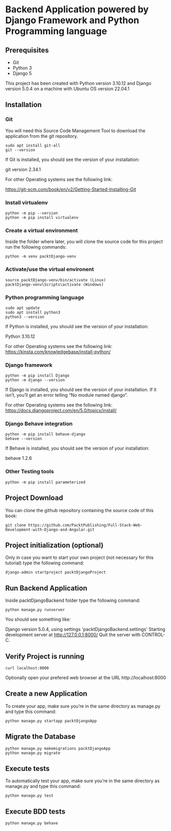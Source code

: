 # Backend Application powered by Django Framework and Python Programming language

## Prerequisites

* Git
* Python 3
* Django 5

This project has been created with Python version 3.10.12 and Django version 5.0.4 on a machine with Ubuntu OS version 22.04.1

## Installation

### Git

You will need this Source Code Management Tool to download the application from the git repository.

```shell
sudo apt install git-all
git --version
```
If Git is installed, you should see the version of your installation:

git version 2.34.1

For other Operating systems see the following link:

https://git-scm.com/book/en/v2/Getting-Started-Installing-Git

### Install virtualenv
```shell
python -m pip --version
python -m pip install virtualenv
```

### Create a virtual environment 
Inside the folder where later, you will clone the source code for this project run the following commands: 
```shell
python -m venv packtDjango-venv
```

### Activate/use the virtual environent
```shell
source packtDjango-venv/bin/activate (Linux)
packtDjango-venv\Scripts\activate (Windows)
```

### Python programming language

```shell
sudo apt update
sudo apt install python3
python3 --version
```
If Python is installed, you should see the version of your installation:

Python 3.10.12

For other Operating systems see the following link:
https://kinsta.com/knowledgebase/install-python/

### Django framework

```shell
python -m pip install Django
python -m django --version
```
If Django is installed, you should see the version of your installation. If it isn’t, you’ll get an error telling “No module named django”.

For other Operating systems see the following link:
https://docs.djangoproject.com/en/5.0/topics/install/

### Django Behave integration

```shell
python -m pip install behave-django
behave --version
```
If Behave is installed, you should see the version of your installation:

behave 1.2.6

### Other Testing tools

```shell
python -m pip install parameterized
```

## Project Download
You can clone the github repository containing the source code of this book:
```shell
git clone https://github.com/PacktPublishing/Full-Stack-Web-Development-with-Django-and-Angular.git 
```

## Project initialization (optional)
Only in case you want to start your own project (not necessary for this tutorial) type the following command:

```shell
django-admin startproject packtDjangoProject
```

## Run Backend Application
Inside packtDjangoBackend folder type the following command:

```shell
python manage.py runserver
```

You should see something like:

Django version 5.0.4, using settings 'packtDjangoBackend.settings'
Starting development server at http://127.0.0.1:8000/
Quit the server with CONTROL-C.

## Verify Project is running
```shell
curl localhost:8000
```
Optionally open your prefered web browser at the URL http://localhost:8000

## Create a new Application

To create your app, make sure you’re in the same directory as manage.py and type this command:

```shell
python manage.py startapp packtDjangoApp
```

## Migrate the Database
```shell
python manage.py makemigrations packtDjangoApp
python manage.py migrate
```

## Execute tests

To automatically test your app, make sure you’re in the same directory as manage.py and type this command:

```shell
python manage.py test
```

## Execute BDD tests
```shell
python manage.py behave
```